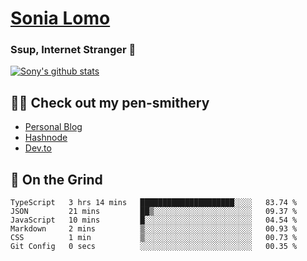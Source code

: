 # [Sonia Lomo](https://sonylomo.github.io/) 
### Ssup, Internet Stranger 🤩

<a href="https://github.com/sonylomo/github-readme-stats">
  <img align="center" src="https://media.giphy.com/media/lU05nFSW6Y2A/giphy.gif" alt="Sony's github stats" />
</a>

## ✍🏾 Check out my pen-smithery
- [Personal Blog](https://www.sonylomo.dev/blog)
- [Hashnode](https://sonylomo.hashnode.dev/)
- [Dev.to](https://dev.to/sonylomo)

## 🤡 On the Grind
<!--START_SECTION:waka-->

```text
TypeScript   3 hrs 14 mins   █████████████████████░░░░   83.74 %
JSON         21 mins         ██▒░░░░░░░░░░░░░░░░░░░░░░   09.37 %
JavaScript   10 mins         █░░░░░░░░░░░░░░░░░░░░░░░░   04.54 %
Markdown     2 mins          ▒░░░░░░░░░░░░░░░░░░░░░░░░   00.93 %
CSS          1 min           ▒░░░░░░░░░░░░░░░░░░░░░░░░   00.73 %
Git Config   0 secs          ░░░░░░░░░░░░░░░░░░░░░░░░░   00.35 %
```

<!--END_SECTION:waka-->
